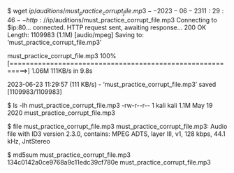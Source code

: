 $ wget $ip/auditions/must_practice_corrupt_file.mp3
--2023-06-23 11:29:46--  http://$ip/auditions/must_practice_corrupt_file.mp3
Connecting to $ip:80... connected.
HTTP request sent, awaiting response... 200 OK
Length: 1109983 (1.1M) [audio/mpeg]
Saving to: ‘must_practice_corrupt_file.mp3’

must_practice_corrupt_file.mp3    100%[==========================================================>]   1.06M   111KB/s    in 9.8s

2023-06-23 11:29:57 (111 KB/s) - ‘must_practice_corrupt_file.mp3’ saved [1109983/1109983]

$ ls -lh must_practice_corrupt_file.mp3
-rw-r--r-- 1 kali kali 1.1M May 19  2020 must_practice_corrupt_file.mp3

$ file must_practice_corrupt_file.mp3
must_practice_corrupt_file.mp3: Audio file with ID3 version 2.3.0, contains: MPEG ADTS, layer III, v1, 128 kbps, 44.1 kHz, JntStereo

$ md5sum must_practice_corrupt_file.mp3
134c0142a0ce9768a9c11edc39cf780e  must_practice_corrupt_file.mp3